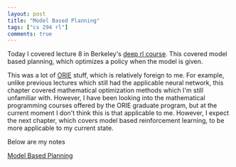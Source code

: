 ```yaml
---
layout: post
title: "Model Based Planning"
tags: ["cs 294 rl"]
comments: true
---
```


Today I covered lecture 8 in Berkeley's [deep rl course](http://rail.eecs.berkeley.edu/deeprlcourse-fa17/index.html). This covered model based planning, which optimizes a policy when the model is given. 

This was a lot of [ORIE](http://www.orie.cornell.edu/) stuff, which is relatively foreign to me. For example, unlike previous lectures which still had the applicable neural network, this chapter covered mathematical optimization methods which I'm still unfamiliar with. However, I have been looking into the mathematical programming courses offered by the ORIE graduate program, but at the current moment I don't think this is that applicable to me. However, I expect the next chapter, which covers model based reinforcement learning, to be more applicable to my current state.  

Below are my notes

[Model Based Planning]({{site.baseurl}}/pdfs/cs294/Model_Based_Planning.pdf)
